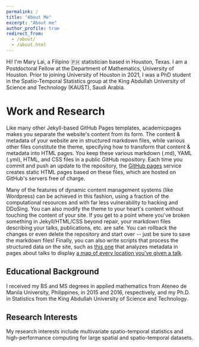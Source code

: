 ```yaml
---
permalink: /
title: "About Me"
excerpt: "About me"
author_profile: true
redirect_from: 
  - /about/
  - /about.html
---
```


Hi! I'm Mary Lai, a Filipino :philippines: statistician based in Houston, Texas. I am a Postdoctoral Fellow at the Department of Mathematics, University of Houston. Prior to joining University of Houston in 2021, I was a PhD student in the Spatio-Temporal Statistics group at the King Abdullah University of Science and Technology (KAUST), Saudi Arabia.

Work and Research
======
Like many other Jekyll-based GitHub Pages templates, academicpages makes you separate the website's content from its form. The content & metadata of your website are in structured markdown files, while various other files constitute the theme, specifying how to transform that content & metadata into HTML pages. You keep these various markdown (.md), YAML (.yml), HTML, and CSS files in a public GitHub repository. Each time you commit and push an update to the repository, the [GitHub pages](https://pages.github.com/) service creates static HTML pages based on these files, which are hosted on GitHub's servers free of charge.

Many of the features of dynamic content management systems (like Wordpress) can be achieved in this fashion, using a fraction of the computational resources and with far less vulnerability to hacking and DDoSing. You can also modify the theme to your heart's content without touching the content of your site. If you get to a point where you've broken something in Jekyll/HTML/CSS beyond repair, your markdown files describing your talks, publications, etc. are safe. You can rollback the changes or even delete the repository and start over -- just be sure to save the markdown files! Finally, you can also write scripts that process the structured data on the site, such as [this one](https://github.com/academicpages/academicpages.github.io/blob/master/talkmap.ipynb) that analyzes metadata in pages about talks to display [a map of every location you've given a talk](https://academicpages.github.io/talkmap.html).

Educational Background
------
I received my BS and MS degrees in applied mathematics from Ateneo de Manila University, Philippines, in 2015 and 2016, respectively, and my Ph.D. in Statistics from the King Abdullah University of Science and Technology. 

Research Interests
------
My research interests include multivariate spatio-temporal statistics and high-performance computing for large spatial and spatio-temporal datasets.

